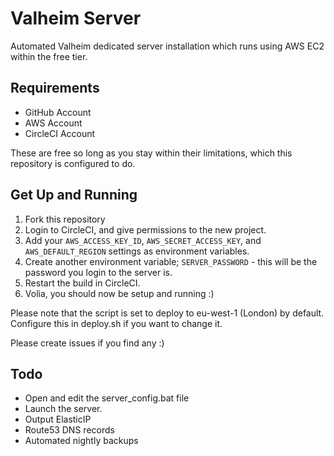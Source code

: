 # Valheim Server

Automated Valheim dedicated server installation which runs using AWS EC2 within the free tier.

## Requirements

- GitHub Account
- AWS Account
- CircleCI Account

These are free so long as you stay within their limitations, which this repository is configured to do.

## Get Up and Running

1. Fork this repository
2. Login to CircleCI, and give permissions to the new project.
3. Add your `AWS_ACCESS_KEY_ID`, `AWS_SECRET_ACCESS_KEY`, and `AWS_DEFAULT_REGION` settings as environment variables.
4. Create another environment variable; `SERVER_PASSWORD` - this will be the password you login to the server is.
5. Restart the build in CircleCI.
6. Volia, you should now be setup and running :)

Please note that the script is set to deploy to eu-west-1 (London) by default. Configure this in deploy.sh if you want to change it.

Please create issues if you find any :)

## Todo

- Open and edit the server_config.bat file
- Launch the server.
- Output ElasticIP
- Route53 DNS records
- Automated nightly backups
